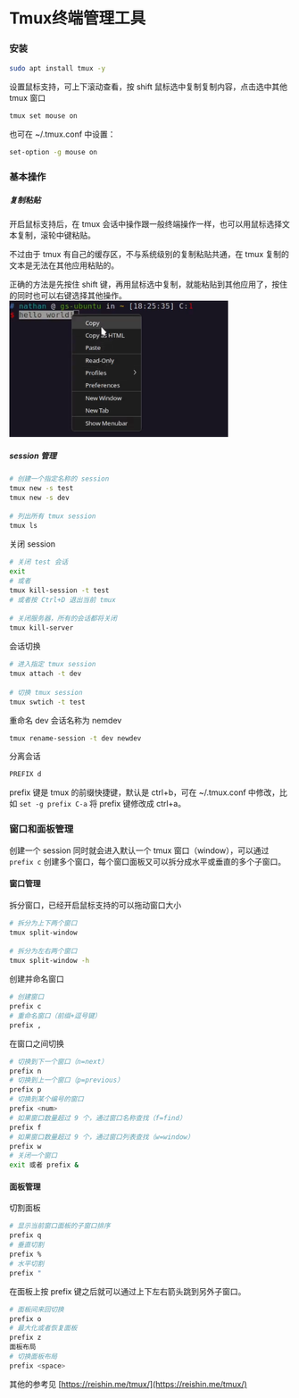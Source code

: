 
# Tmux终端管理工具

### 安装

```bash
sudo apt install tmux -y
```

设置鼠标支持，可上下滚动查看，按 shift 鼠标选中复制复制内容，点击选中其他 tmux 窗口

```bash
tmux set mouse on
```

也可在 ~/.tmux.conf 中设置：

```bash
set-option -g mouse on
```

### 基本操作

##### 复制粘贴

开启鼠标支持后，在 tmux 会话中操作跟一般终端操作一样，也可以用鼠标选择文本复制，滚轮中键粘贴。

不过由于 tmux 有自己的缓存区，不与系统级别的复制粘贴共通，在 tmux 复制的文本是无法在其他应用粘贴的。

正确的方法是先按住 shift 键，再用鼠标选中复制，就能粘贴到其他应用了，按住的同时也可以右键选择其他操作。
![](Assets/Pasted%20image%2020230512182729.png)

##### session 管理

```bash
# 创建一个指定名称的 session
tmux new -s test
tmux new -s dev

# 列出所有 tmux session
tmux ls
```

关闭 session
```bash
# 关闭 test 会话
exit
# 或者
tmux kill-session -t test
# 或者按 Ctrl+D 退出当前 tmux

# 关闭服务器，所有的会话都将关闭
tmux kill-server 
```

会话切换
```bash
# 进入指定 tmux session
tmux attach -t dev

# 切换 tmux session
tmux swtich -t test
```

重命名 dev 会话名称为 nemdev
```bash
tmux rename-session -t dev newdev
```

分离会话
```bash
PREFIX d
```

prefix 键是 tmux 的前缀快捷键，默认是 ctrl+b，可在 ~/.tmux.conf 中修改，比如 `set -g prefix C-a` 将 prefix 键修改成 ctrl+a。

### 窗口和面板管理

创建一个 session 同时就会进入默认一个 tmux 窗口（window），可以通过 `prefix c` 创建多个窗口，每个窗口面板又可以拆分成水平或垂直的多个子窗口。

#### 窗口管理

拆分窗口，已经开启鼠标支持的可以拖动窗口大小

```bash
# 拆分为上下两个窗口
tmux split-window

# 拆分为左右两个窗口
tmux split-window -h
```

创建并命名窗口

```bash
# 创建窗口
prefix c
# 重命名窗口（前缀+逗号键）
prefix ,
```

在窗口之间切换

```bash
# 切换到下一个窗口（n=next）
prefix n
# 切换到上一个窗口（p=previous）
prefix p
# 切换到某个编号的窗口
prefix <num>
# 如果窗口数量超过 9 个，通过窗口名称查找（f=find）
prefix f
# 如果窗口数量超过 9 个，通过窗口列表查找（w=window）
prefix w
# 关闭一个窗口
exit 或者 prefix &
```

#### 面板管理

切割面板
```bash
# 显示当前窗口面板的子窗口排序
prefix q
# 垂直切割
prefix %
# 水平切割
prefix "
```

在面板上按 prefix 键之后就可以通过上下左右箭头跳到另外子窗口。
```bash
# 面板间来回切换
prefix o
# 最大化或者恢复面板
prefix z
面板布局
# 切换面板布局
prefix <space>
```

其他的参考见 [https://reishin.me/tmux/](https://reishin.me/tmux/)